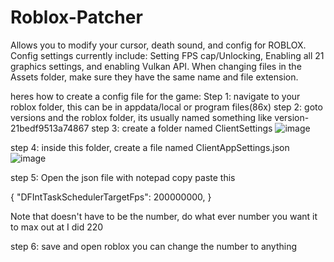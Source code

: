 # Roblox-Patcher
Allows you to modify your cursor, death sound, and config for ROBLOX.
Config settings currently include: Setting FPS cap/Unlocking, Enabling all 21 graphics settings, and enabling Vulkan API.
When changing files in the Assets folder, make sure they have the same name and file extension.

heres how to create a config file for the game:
Step 1: navigate to your roblox folder, this can be in appdata/local or program files(86x)
step 2: goto versions and the roblox folder, its usually named something like version-21bedf9513a74867
step 3: create a folder named ClientSettings ![image](https://github.com/StealthDrifter/Roblox-Patcher/assets/53316578/1d274a43-bf6d-47ed-8e3b-07d3b0415014)

step 4: inside this folder, create a file named ClientAppSettings.json ![image](https://github.com/StealthDrifter/Roblox-Patcher/assets/53316578/1cb3f02a-9cd5-49e6-8a33-23879849f70d)

step 5: Open the json file with notepad copy paste this

 {
"DFIntTaskSchedulerTargetFps": 200000000,
}

Note that doesn't have to be the number, do what ever number you want it to max out at I did 220

step 6: save and open roblox
you can change the number to anything

